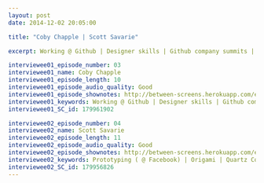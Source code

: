 ```yaml
---
layout: post
date: 2014-12-02 20:05:00

title: "Coby Chapple | Scott Savarie"

excerpt: Working @ Github | Designer skills | Github company summits || Prototyping ( @ Facebook) | Origami | Quartz Composer | Framer

interviewee01_episode_number: 03
interviewee01_name: Coby Chapple
interviewee01_episode_length: 10
interviewee01_episode_audio_quality: Good
interviewee01_episode_shownotes: http://between-screens.herokuapp.com/episodes/3 
interviewee01_keywords: Working @ Github | Designer skills | Github company summits 
interviewee01_SC_id: 179961902

interviewee02_episode_number: 04
interviewee02_name: Scott Savarie
interviewee02_episode_length: 11
interviewee02_episode_audio_quality: Good 
interviewee02_episode_shownotes: http://between-screens.herokuapp.com/episodes/4
interviewee02_keywords: Prototyping ( @ Facebook) | Origami | Quartz Composer | Framer
interviewee02_SC_id: 179956826
---
```

